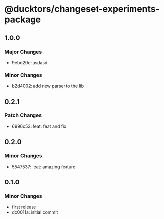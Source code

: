 # @ducktors/changeset-experiments-package

## 1.0.0

### Major Changes

- 9ebd20e: asdasd

### Minor Changes

- b2d4002: add new parser to the lib

## 0.2.1

### Patch Changes

- 6996c53: feat: feat and fix

## 0.2.0

### Minor Changes

- 5547537: feat: amazing feature

## 0.1.0

### Minor Changes

- first release
- dc0011a: initial commit
